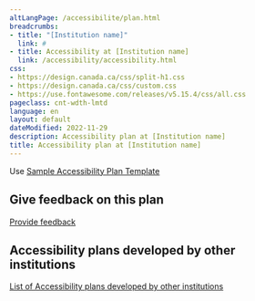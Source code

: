 ```yaml
---
altLangPage: /accessibilite/plan.html
breadcrumbs:
- title: "[Institution name]"
  link: #
- title: Accessibility at [Institution name]
  link: /accessibility/accessibility.html
css:
- https://design.canada.ca/css/split-h1.css
- https://design.canada.ca/css/custom.css
- https://use.fontawesome.com/releases/v5.15.4/css/all.css
pageclass: cnt-wdth-lmtd
language: en
layout: default
dateModified: 2022-11-29
description: Accessibility plan at [Institution name]
title: Accessibility plan at [Institution name]
---
```


Use [Sample Accessibility Plan Template](https://www.canada.ca/en/employment-social-development/programs/accessible-canada-regulations-guidance/accessibility-plans/template.html)

## Give feedback on this plan

[Provide feedback](#)

## Accessibility plans developed by other institutions

[List of Accessibility plans developed by other institutions](https://search.open.canada.ca/opendata/?collection=accessibiliy_plans&page=1&sort=metadata_modified+desc)
